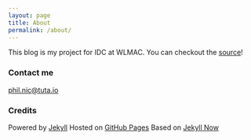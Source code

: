 ```yaml
---
layout: page
title: About
permalink: /about/
---
```


This blog is my project for IDC at WLMAC. You can checkout the [source](https://github.com/Philip-Nicolas/Philip-Nicolas.github.io)!

### Contact me

[phil.nic@tuta.io](mailto:phil.nic@tuta.io)

### Credits

Powered by [Jekyll](https://jekyllrb.com)
Hosted on [GitHub Pages](https://pages.github.com)
Based on [Jekyll Now](https://www.jekyllnow.com)